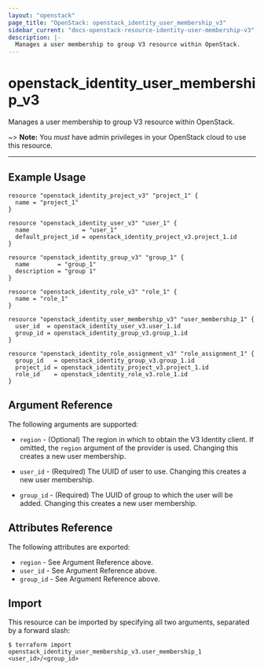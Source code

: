 ```yaml
---
layout: "openstack"
page_title: "OpenStack: openstack_identity_user_membership_v3"
sidebar_current: "docs-openstack-resource-identity-user-membership-v3"
description: |-
  Manages a user membership to group V3 resource within OpenStack.
---
```


# openstack\_identity\_user\_membership\_v3

Manages a user membership to group V3 resource within OpenStack.

~> **Note:** You _must_ have admin privileges in your OpenStack cloud to use
this resource.

---

## Example Usage

```hcl
resource "openstack_identity_project_v3" "project_1" {
  name = "project_1"
}

resource "openstack_identity_user_v3" "user_1" {
  name               = "user_1"
  default_project_id = openstack_identity_project_v3.project_1.id
}

resource "openstack_identity_group_v3" "group_1" {
  name        = "group_1"
  description = "group 1"
}

resource "openstack_identity_role_v3" "role_1" {
  name = "role_1"
}

resource "openstack_identity_user_membership_v3" "user_membership_1" {
  user_id  = openstack_identity_user_v3.user_1.id
  group_id = openstack_identity_group_v3.group_1.id
}

resource "openstack_identity_role_assignment_v3" "role_assignment_1" {
  group_id   = openstack_identity_group_v3.group_1.id
  project_id = openstack_identity_project_v3.project_1.id
  role_id    = openstack_identity_role_v3.role_1.id
}
```

## Argument Reference

The following arguments are supported:

* `region` - (Optional) The region in which to obtain the V3 Identity client.
  If omitted, the `region` argument of the provider is used.
  Changing this creates a new user membership.

* `user_id` - (Required) The UUID of user to use. Changing this creates a new user membership.

* `group_id` - (Required) The UUID of group to which the user will be added.
  Changing this creates a new user membership.

## Attributes Reference

The following attributes are exported:

* `region` - See Argument Reference above.
* `user_id` - See Argument Reference above.
* `group_id` - See Argument Reference above.

## Import

This resource can be imported by specifying all two arguments, separated
by a forward slash:

```
$ terraform import openstack_identity_user_membership_v3.user_membership_1 <user_id>/<group_id>
```
